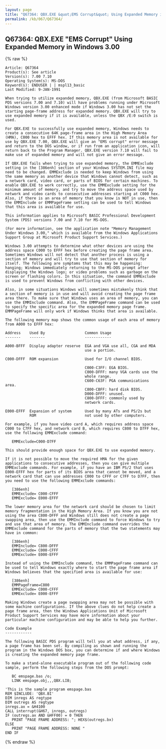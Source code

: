 ```yaml
---
layout: page
title: "Q67364: QBX.EXE &quot;EMS Corrupt&quot; Using Expanded Memory in Windows 3.00"
permalink: /kb/067/Q67364/
---
```


## Q67364: QBX.EXE &quot;EMS Corrupt&quot; Using Expanded Memory in Windows 3.00

{% raw %}

	Article: Q67364
	Product(s): See article
	Version(s): 7.00 7.10
	Operating System(s): MS-DOS
	Keyword(s): ENDUSER | | mspl13_basic
	Last Modified: 9-JAN-1991
	
	When trying to utilize expanded memory, QBX.EXE (from Microsoft BASIC
	PDS versions 7.00 and 7.10) will have problems running under Microsoft
	Windows version 3.00 enhanced mode if Windows 3.00 has not set the
	starting page-frame address for expanded memory. QBX.EXE will try to
	use expanded memory if it is available, unless the QBX /E:0 switch is
	used.
	
	For QBX.EXE to successfully use expanded memory, Windows needs to
	create a consecutive 64K page-frame area in the High Memory Area
	(HMA), C000 hex to EFFF hex. If this memory area is not available for
	use by QBX.EXE 7.00, QBX.EXE will give an "EMS corrupt" error message
	and return to the DOS window, or if run from an application icon, will
	return back to the Program Manager. QBX.EXE version 7.10 will fail to
	make use of expanded memory and will not give an error message.
	
	If QBX.EXE fails when trying to use expanded memory, the EMMExclude
	setting in the [386enh] section of your Windows SYSTEM.INI file may
	need to be changed. EMMExclude is needed to keep Windows from using
	the same memory as another device that Windows cannot detect, such as
	a network card, video card, or parts of BIOS for certain machines. To
	enable QBX.EXE to work correctly, use the EMMExclude setting for the
	minimum amount of memory, and try to move the address space used by
	network and video cards to consecutive addresses starting at C000 hex.
	Also, if there is an area of memory that you know is NOT in use, then
	the EMMInclude or EMMPageFrame setting can be used to tell Windows
	that this area is available for use.
	
	This information applies to Microsoft BASIC Professional Development
	System (PDS) versions 7.00 and 7.10 for MS-DOS.
	
	(For more information, see the application note "Memory Management
	Under Windows 3.00," which is available from the Windows Applications
	Support Group at Microsoft Product Support Services.)
	
	Windows 3.00 attempts to determine what other devices are using the
	address space C000 to EFFF hex before creating the page frame area.
	Sometimes Windows will not detect that another process is using a
	section of memory and will try to use that section of memory for
	itself. The following are symptoms that this may be happening:
	hanging; Windows immediately returning to the MS-DOS prompt after
	displaying the Windows logo; or video problems such as garbage on the
	screen or flashing colors. In this situation, the command EMMExclude
	is used to prevent Windows from conflicting with other devices.
	
	Also, in some situations Windows will sometimes mistakenly think that
	a section of memory is in use and will avoid creating the page frame
	area there. To make sure that Windows uses an area of memory, you can
	use the EMMInclude command. Also, the EMMPageFrame command can be used
	to specify the specific area for the expanded memory page frame.
	EMMPageFrame will only work if Windows thinks that area is available.
	
	The following memory map shows the common usage of each area of memory
	from A000 to EFFF hex:
	
	Address    Used By                  Common Usage
	-------    -------                  ------------
	
	A000-BFFF  Display adapter reserve  EGA and VGA use all, CGA and MDA
	                                    use a portion.
	
	C000-DFFF  ROM expansion            Used for I/O channel BIOS.
	
	                                    C000-C3FF: EGA BIOS.
	                                    C000-DFFF: many VGA cards use the
	                                    whole range.
	                                    C600-C63F: PGA communications area.
	                                    C800-CBFF: hard disk BIOS.
	                                    D000-DFFF: unused.
	                                    C800-DFFF: commonly used by
	                                    network cards.
	
	E000-EFFF  Expansion of system      Used by many ATs and PS/2s but
	           ROM                      not used by other computers.
	
	For example, if you have video card A, which requires address space
	C000 to C7FF hex, and network card B, which requires C800 to D7FF hex,
	use the following EMMExclude command:
	
	   EMMExclude=C000-D7FF
	
	This should provide enough space for QBX.EXE to use expanded memory.
	
	If it is not possible to move the required HMA for the given
	applications to consecutive addresses, then you can give multiple
	EMMExclude commands. For example, if you have an IBM PS/2 that uses
	E000-EFFF hex for parts of its BIOS area that cannot be moved, and a
	network card that can use addresses C000 to CFFF or C7FF to D7FF, then
	you need to use the following EMMExclude commands:
	
	   [386enh]
	   EMMExclude= C000-CFFF
	   EMMExclude= E000-EFFF
	
	The lower memory area for the network card should be chosen to limit
	memory fragmentation in the High Memory Area. If you know you are not
	using the area C800-DFFF and Windows still does not create a page
	swapping area, then use the EMMInclude command to force Windows to try
	and use that area of memory. The EMMInclude command overrides the
	EMMExclude command for the parts of memory that the two statements may
	have in common:
	
	   [386enh]
	   EMMInclude= C800-DFFF
	   EMMExclude= C000-CFFF
	   EMMExclude= E000-EFFF
	
	Instead of using the EMMInclude command, the EMMPageFrame command can
	be used to tell Windows exactly where to start the page frame area if
	Windows believes that the specified area is available for use:
	
	   [386enh]
	   EMMPageFrame=C800
	   EMMExclude= C000-CFFF
	   EMMExclude= E000-EFFF
	
	Making Windows create a page swapping area may not be possible with
	some machine configurations. If the above clues do not help create a
	page frame area, then the Windows Applications Unit of Microsoft
	Product Support Services may have more information about your
	particular machine configuration and may be able to help you further.
	
	Code Example
	------------
	
	The following BASIC PDS program will tell you at what address, if any,
	a page frame has been set. By compiling as shown and running the
	program in the Windows DOS box, you can determine if and where Windows
	is creating the expanded memory page frame.
	
	To make a stand-alone executable program out of the following code
	sample, perform the following steps from the DOS prompt:
	
	   BC emspage.bas /o;
	   LINK emspage.obj,,,QBX.LIB;
	
	'This is the sample program emspage.bas
	REM $INCLUDE: 'QBX.BI'
	DIM inregs AS regtype
	DIM outregs AS regtype
	inregs.ax = &H4100
	CALL interrupt(&H67, inregs, outregs)
	IF (outregs.ax AND &HFF00) = 0 THEN
	   PRINT "PAGE FRAME ADDRESS: "; HEX$(outregs.bx)
	ELSE
	   PRINT "PAGE FRAME ADDRESS: NONE "
	END IF

{% endraw %}
